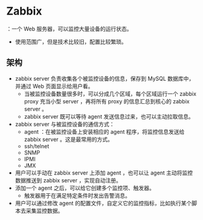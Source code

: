 # Zabbix

：一个 Web 服务器，可以监控大量设备的运行状态。
- 使用范围广，但是技术比较旧，配置比较繁琐。

## 架构

- zabbix server 负责收集各个被监控设备的信息，保存到 MySQL 数据库中，并通过 Web 页面显示给用户看。
  - 当被监控设备数量很多时，可以分成几个区域，每个区域运行一个 zabbix proxy 充当小型 server ，再将所有 proxy 的信息汇总到核心的 zabbix server 。
  - zabbix server 既可以等待 agent 发送信息过来，也可以主动拉取信息。
- zabbix server 与被监控设备的通信方式：
  - agent ：在被监控设备上安装相应的 agent 程序，将监控信息发送给 zabbix server 。这是最常用的方式。
  - ssh/telnet
  - SNMP
  - IPMI
  - JMX
- 用户可以手动在 zabbix server 上添加 agent ，也可以让 agent 主动将监控数据推送到 zabbix server ，实现自动注册。
- 添加一个 agent 之后，可以给它创建多个监控项、触发器。
  - 触发器用于在满足特定条件时发出告警消息。
- 用户可以通过修改 agent 的配置文件，自定义它的监控指标，比如执行某个脚本去采集监控数据。
